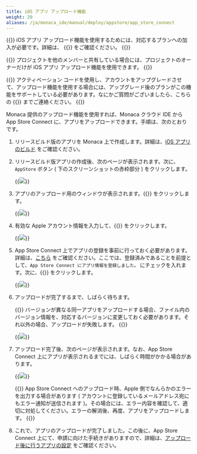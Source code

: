 ```yaml
---
title: iOS アプリ アップロード機能
weight: 20
aliases: /ja/monaca_ide/manual/deploy/appstore/app_store_connect
---
```


{{<note>}}
    iOS アプリ アップロード機能を使用するためには、対応するプランへの加入が必要です。詳細は、 {{<link href="https://ja.monaca.io/pricing.html" title="こちら">}} をご確認ください。
{{</note>}}

{{<note>}}
    プロジェクトを他のメンバーと共有している場合には、プロジェクトのオーナーだけが iOS アプリ アップロード機能を使用できます。
{{</note>}}

{{<warning>}}
    アクティベーション コードを使用し、アカウントをアップグレードさせて、アップロード機能を使用する場合には、アップグレード後のプランがこの機能をサポートしている必要があります。なにかご質問がございましたら、こちらの {{<link href="https://ja.monaca.io/service/index.html" title="お問い合わせ">}} までご連絡ください。
{{</warning>}}


Monaca 提供のアップロード機能を使用すれば、Monaca クラウド IDE から
App Store Connect
に、アプリをアップロードできます。手順は、次のとおりです。

1.  リリースビルド版のアプリを Monaca 上で作成します。詳細は、[iOS アプリのビルド](../../../build/ios/build_ios) をご確認ください。

2.  リリースビルド版アプリの作成後、次のページが表示されます。次に、`AppStore` ボタン ( 下のスクリーンショットの赤枠部分 ) をクリックします。

    {{<img src="/images/monaca_ide/manual/deploy/app_submission/upload.png">}}

3.  アプリのアップロード用のウィンドウが表示されます。{{<guilabel name="次へ">}} をクリックします。

    {{<img src="/images/monaca_ide/manual/deploy/app_submission/2.png">}}

4.  有効な Apple アカウント情報を入力して、{{<guilabel name="次へ">}} をクリックします。

    {{<img src="/images/monaca_ide/manual/deploy/app_submission/3.png">}}

5.  App Store Connect 上でアプリの登録を事前に行っておく必要があります。詳細は、[こちら](../app_store_connect/#アプリの登録) をご確認ください。ここでは、登録済みであることを前提として、`App Store Connect にアプリ情報を登録しました。` にチェックを入れます。次に、{{<guilabel name="Upload">}} をクリックします。

    {{<img src="/images/monaca_ide/manual/deploy/app_submission/4.png">}}

6.  アップロードが完了するまで、しばらく待ちます。

    {{<note>}}
        バージョンが異なる同一アプリをアップロードする場合、ファイル内のバージョン情報を、対応するバージョンに変更しておく必要があります。それ以外の場合、アップロードが失敗します。
    {{</note>}}

    {{<img src="/images/monaca_ide/manual/deploy/app_submission/5.png">}}

7.  アップロード完了後、次のページが表示されます。なお、App Store Connect 上にアプリが表示されるまでには、しばらく時間がかかる場合があります。

    {{<img src="/images/monaca_ide/manual/deploy/app_submission/6.png">}}

    {{<note>}}
        App Store Connect へのアップロード時、Apple 側でなんらかのエラーを出力する場合があります ( アカウントに登録しているメールアドレス宛にもエラー通知が送信されます )。その場合には、エラー内容を確認して、適切に対処してください。エラーの解消後、再度、アプリをアップロードします。
    {{</note>}}

8.  これで、アプリのアップロードが完了しました。この後に、App Store Connect 上にて、申請に向けた手続きがありますので、詳細は、[アップロード後に行うアプリの設定](../app_store_connect/#アップロード後に行うアプリの設定) をご確認ください。
